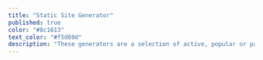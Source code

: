 ```yaml
---
title: "Static Site Generator"
published: true
color: "#8c1613"
text_color: "#f5d69d"
description: "These generators are a selection of active, popular or particularly interesting tools. "
---
```

